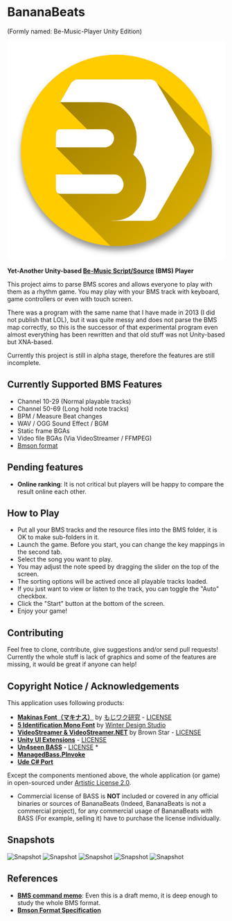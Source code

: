 # BananaBeats
(Formly named: Be-Music-Player Unity Edition)

![icon](Assets/Textures/bbicon.png)

**Yet-Another Unity-based [Be-Music Script/Source](https://en.wikipedia.org/wiki/Be-Music_Source) (BMS) Player**

This project aims to parse BMS scores and allows everyone to play with them as a rhythm game. You may play with your BMS track with keyboard, game controllers or even with touch screen.

There was a program with the same name that I have made in 2013 (I did not publish that LOL), but it was quite messy and does not parse the BMS map correctly, so this is the successor of that experimental program even almost everything has been rewritten and that old stuff was not Unity-based but XNA-based.

Currently this project is still in alpha stage, therefore the features are still incomplete.

## Currently Supported BMS Features

- Channel 10-29 (Normal playable tracks)
- Channel 50-69 (Long hold note tracks)
- BPM / Measure Beat changes
- WAV / OGG Sound Effect / BGM
- Static frame BGAs
- Video file BGAs (Via VideoStreamer / FFMPEG)
- [Bmson format](https://bmson.nekokan.dyndns.info/)

## Pending features

- **Online ranking**: It is not critical but players will be happy to compare the result online each other.

## How to Play

- Put all your BMS tracks and the resource files into the BMS folder, it is OK to make sub-folders in it.
- Launch the game. Before you start, you can change the key mappings in the second tab.
- Select the song you want to play.
- You may adjust the note speed by dragging the slider on the top of the screen.
- The sorting options will be actived once all playable tracks loaded.
- If you just want to view or listen to the track, you can toggle the "Auto" checkbox.
- Click the "Start" button at the bottom of the screen.
- Enjoy your game!

## Contributing

Feel free to clone, contribute, give suggestions and/or send pull requests!
Currently the whole stuff is lack of graphics and some of the features are missing, it would be great if anyone can help!

## Copyright Notice / Acknowledgements

This application uses following products:
- **[Makinas Font（マキナス）](http://moji-waku.com/makinas/)** by [もじワク研究](http://moji-waku.com) - [LICENSE](http://moji-waku.com/mj_work_license/)
- **[5 Identification Mono Font](http://www.dafont.com/5identification-mono.font)** by [Winter Design Studio](http://www.dafont.com/winty5.d4560)
- **[VideoStreamer & VideoStreamer.NET](http://fr.sfml-dev.org/forums/index.php?topic=12305.0)** by Brown Star - [LICENSE](https://bitbucket.org/zsbzsb/videostreamer/src/df763ea34e6e8be6576dea3fb7843a7e1c193dda/license.txt)
- **[Unity UI Extensions](https://bitbucket.org/ddreaper/unity-ui-extensions)** - [LICENSE](https://bitbucket.org/ddreaper/unity-ui-extensions/src/13e291bef4ff636f49f34b4a949cc0fc7d8edd9d/LICENSE)
- **[Un4seen BASS](http://www.un4seen.com/bass.html)** - [LICENSE](http://www.un4seen.com/bass.html#license) *
- **[ManagedBass.PInvoke](https://github.com/ManagedBass/ManagedBass.PInvoke)**
- **[Ude C# Port](https://github.com/errepi/ude)**

Except the components mentioned above, the whole application (or game) in open-sourced under [Artistic License 2.0](LICENSE).

* Commercial license of BASS is **NOT** included or covered in any official binaries or sources of BananaBeats (Indeed, BananaBeats is not a commercial project), for any commercial usage of BananaBeats with BASS (For example, selling it) have to purchase the license individually.

## Snapshots

![Snapshot](http://i.imgur.com/mhzURV2.png)
![Snapshot](http://i.imgur.com/okMG4iN.png)
![Snapshot](http://i.imgur.com/tKnLB1l.png)
![Snapshot](http://i.imgur.com/opabqaF.png)
![Snapshot](http://i.imgur.com/TSvI0Y3.png)

## References

- **[BMS command memo](http://hitkey.nekokan.dyndns.info/cmds.htm)**: Even this is a draft memo, it is deep enough to study the whole BMS format.
- **[Bmson Format Specification](https://bmson-spec.readthedocs.io/en/master/doc/)**
